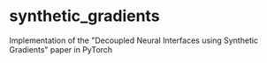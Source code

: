 # synthetic_gradients
Implementation of the "Decoupled Neural Interfaces using Synthetic Gradients" paper in PyTorch

